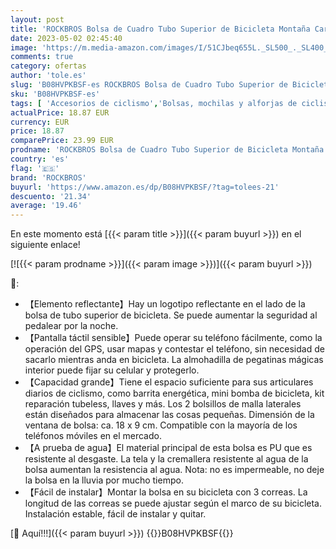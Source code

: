 ```yaml
---
layout: post
title: 'ROCKBROS Bolsa de Cuadro Tubo Superior de Bicicleta Montaña Carretera MTB con Pantalla Táctil para Móvil iPhone 11 XS MAX XR 8 7 Plus'
date: 2023-05-02 02:45:40
image: 'https://m.media-amazon.com/images/I/51CJbeq655L._SL500_._SL400_.jpg'
comments: true
category: ofertas
author: 'tole.es'
slug: 'B08HVPKBSF-es ROCKBROS Bolsa de Cuadro Tubo Superior de Bicicleta...'
sku: 'B08HVPKBSF-es'
tags: [ 'Accesorios de ciclismo','Bolsas, mochilas y alforjas de ciclismo','Ciclismo','Deportes y aire libre','Portabicicletas','Ropa y equipo para deportes','iphone','rockbros','🇪🇸', ]
actualPrice: 18.87 EUR
currency: EUR
price: 18.87
comparePrice: 23.99 EUR
prodname: 'ROCKBROS Bolsa de Cuadro Tubo Superior de Bicicleta Montaña Carretera MTB con Pantalla Táctil para Móvil iPhone 11 XS MAX XR 8 7 Plus'
country: 'es'
flag: '🇪🇸'
brand: 'ROCKBROS'
buyurl: 'https://www.amazon.es/dp/B08HVPKBSF/?tag=tolees-21'
descuento: '21.34'
average: '19.46'
---
```


En este momento está [{{< param title >}}]({{< param buyurl >}}) en el siguiente enlace!

[![{{< param prodname >}}]({{< param image >}})]({{< param buyurl >}})

🔎:

- 【Elemento reflectante】Hay un logotipo reflectante en el lado de la bolsa de tubo superior de bicicleta. Se puede aumentar la seguridad al pedalear por la noche.
- 【Pantalla táctil sensible】Puede operar su teléfono fácilmente, como la operación del GPS, usar mapas y contestar el teléfono, sin necesidad de sacarlo mientras anda en bicicleta. La almohadilla de pegatinas mágicas interior puede fijar su celular y protegerlo.
- 【Capacidad grande】Tiene el espacio suficiente para sus articulares diarios de ciclismo, como barrita energética, mini bomba de bicicleta, kit reparación tubeless, llaves y más. Los 2 bolsillos de malla laterales están diseñados para almacenar las cosas pequeñas. Dimensión de la ventana de bolsa: ca. 18 x 9 cm. Compatible con la mayoría de los teléfonos móviles en el mercado.
- 【A prueba de agua】El material principal de esta bolsa es PU que es resistente al desgaste. La tela y la cremallera resistente al agua de la bolsa aumentan la resistencia al agua. Nota: no es impermeable, no deje la bolsa en la lluvia por mucho tiempo.
- 【Fácil de instalar】Montar la bolsa en su bicicleta con 3 correas. La longitud de las correas se puede ajustar según el marco de su bicicleta. Instalación estable, fácil de instalar y quitar.

[🛒 Aquí!!!]({{< param buyurl >}})
{{<world>}}B08HVPKBSF{{</world>}}
